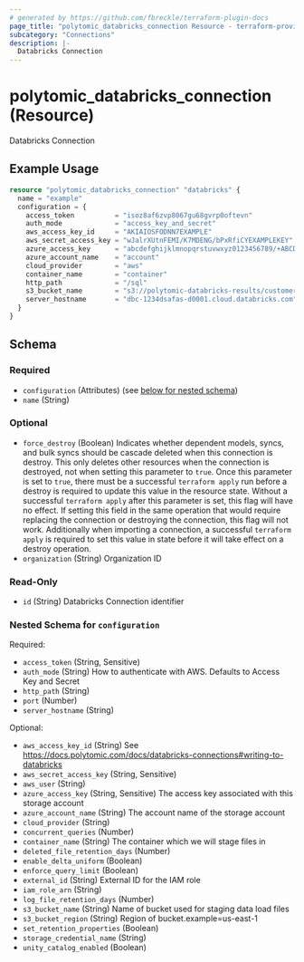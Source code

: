 ```yaml
---
# generated by https://github.com/fbreckle/terraform-plugin-docs
page_title: "polytomic_databricks_connection Resource - terraform-provider-polytomic"
subcategory: "Connections"
description: |-
  Databricks Connection
---
```


# polytomic_databricks_connection (Resource)

Databricks Connection

## Example Usage

```terraform
resource "polytomic_databricks_connection" "databricks" {
  name = "example"
  configuration = {
    access_token          = "isoz8af6zvp8067gu68gvrp0oftevn"
    auth_mode             = "access_key_and_secret"
    aws_access_key_id     = "AKIAIOSFODNN7EXAMPLE"
    aws_secret_access_key = "wJalrXUtnFEMI/K7MDENG/bPxRfiCYEXAMPLEKEY"
    azure_access_key      = "abcdefghijklmnopqrstuvwxyz0123456789/+ABCDEabcdefghijklmnopqrstuvwxyz0123456789/+ABCDE=="
    azure_account_name    = "account"
    cloud_provider        = "aws"
    container_name        = "container"
    http_path             = "/sql"
    s3_bucket_name        = "s3://polytomic-databricks-results/customer-dataset"
    server_hostname       = "dbc-1234dsafas-d0001.cloud.databricks.com"
  }
}
```

<!-- schema generated by tfplugindocs -->
## Schema

### Required

- `configuration` (Attributes) (see [below for nested schema](#nestedatt--configuration))
- `name` (String)

### Optional

- `force_destroy` (Boolean) Indicates whether dependent models, syncs, and bulk syncs should be cascade deleted when this connection is destroy. This only deletes other resources when the connection is destroyed, not when setting this parameter to `true`. Once this parameter is set to `true`, there must be a successful `terraform apply` run before a destroy is required to update this value in the resource state. Without a successful `terraform apply` after this parameter is set, this flag will have no effect. If setting this field in the same operation that would require replacing the connection or destroying the connection, this flag will not work. Additionally when importing a connection, a successful `terraform apply` is required to set this value in state before it will take effect on a destroy operation.
- `organization` (String) Organization ID

### Read-Only

- `id` (String) Databricks Connection identifier

<a id="nestedatt--configuration"></a>
### Nested Schema for `configuration`

Required:

- `access_token` (String, Sensitive)
- `auth_mode` (String) How to authenticate with AWS. Defaults to Access Key and Secret
- `http_path` (String)
- `port` (Number)
- `server_hostname` (String)

Optional:

- `aws_access_key_id` (String) See https://docs.polytomic.com/docs/databricks-connections#writing-to-databricks
- `aws_secret_access_key` (String, Sensitive)
- `aws_user` (String)
- `azure_access_key` (String, Sensitive) The access key associated with this storage account
- `azure_account_name` (String) The account name of the storage account
- `cloud_provider` (String)
- `concurrent_queries` (Number)
- `container_name` (String) The container which we will stage files in
- `deleted_file_retention_days` (Number)
- `enable_delta_uniform` (Boolean)
- `enforce_query_limit` (Boolean)
- `external_id` (String) External ID for the IAM role
- `iam_role_arn` (String)
- `log_file_retention_days` (Number)
- `s3_bucket_name` (String) Name of bucket used for staging data load files
- `s3_bucket_region` (String) Region of bucket.example=us-east-1
- `set_retention_properties` (Boolean)
- `storage_credential_name` (String)
- `unity_catalog_enabled` (Boolean)


